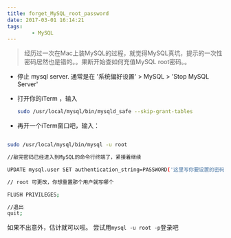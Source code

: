 ```yaml
---
title: forget_MySQL_root_password
date: 2017-03-01 16:14:21
tags:
        - MySQL
---
```


> 经历过一次在Mac上装MySQL的过程，就觉得MySQL真坑，提示的一次性密码居然也是错的。。果断开始查如何充值MySQL root密码。。

*  停止 mysql server.  通常是在 '系统偏好设置' > MySQL > 'Stop MySQL Server'

* 打开你的iTerm ，输入

  ```bash
  sudo /usr/local/mysql/bin/mysqld_safe --skip-grant-tables
  ```  
* 再开一个iTerm窗口吧，输入：

```bash

sudo /usr/local/mysql/bin/mysql -u root

//敲完密码已经进入到MySQL的命令行终端了，紧接着继续

UPDATE mysql.user SET authentication_string=PASSWORD('这里写你要设置的密码') WHERE User='root';

// root 可更改，你想重置那个用户就写哪个

FLUSH PRIVILEGES;

//退出
quit;
```

如果不出意外，估计就可以啦。
尝试用`mysql -u root -p`登录吧

